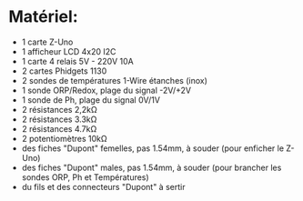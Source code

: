 # Matériel:
- 1 carte Z-Uno
- 1 afficheur LCD 4x20 I2C
- 1 carte 4 relais 5V - 220V 10A
- 2 cartes Phidgets 1130
- 2 sondes de températures 1-Wire étanches (inox)
- 1 sonde ORP/Redox, plage du signal -2V/+2V
- 1 sonde de Ph, plage du signal 0V/1V
- 2 résistances 2,2kΩ
- 2 résistances 3.3kΩ
- 2 résistances 4.7kΩ
- 2 potentiomètres 10kΩ
- des fiches "Dupont" femelles, pas 1.54mm, à souder (pour enficher le Z-Uno)
- des fiches "Dupont" males, pas 1.54mm, à souder (pour brancher les sondes ORP, Ph et Températures)
- du fils et des connecteurs "Dupont" à sertir

